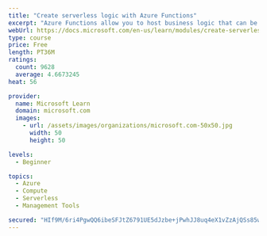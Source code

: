 ```yaml
---
title: "Create serverless logic with Azure Functions"
excerpt: "Azure Functions allow you to host business logic that can be executed without managing or provisioning server infrastructure"
webUrl: https://docs.microsoft.com/en-us/learn/modules/create-serverless-logic-with-azure-functions/
type: course
price: Free
length: PT36M
ratings:
  count: 9628
  average: 4.6673245
heat: 56

provider:
  name: Microsoft Learn
  domain: microsoft.com
  images:
    - url: /assets/images/organizations/microsoft.com-50x50.jpg
      width: 50
      height: 50

levels:
  - Beginner

topics:
  - Azure
  - Compute
  - Serverless
  - Management Tools

secured: "HIf9M/6ri4PgwQQ6ibeSFJtZ6791UE5dJzbe+jPwhJJ8uq4eX1vZzAjQSs85wAp1+wh6ouGaYqiL8+iN3d4ImVx+uYnLADWqyR7lV6DRm8ctMmD1e+UP5WuZvEcg1N4jSooxfhoLzJfArsdWjK0TQiLewo2wPE/kaWIm1EU1A8uREUXFVbpzhJ8jN094kC3qdXqcpH4LoOqK9EJj0OCtJ87zMQBFvsZQy3irF+mHjon054Ko6Nudd5BiQMcw/AwfQ6BYL5hXS9jYEPNDWeoil1fIjPiCc0V4L4C1cDX9dNDnepPEKbuxl1JU/UXsqhukBYmMR1o/eSCkX3pCmju3xQunFoHJD5lk1MBmMfkB8EESn/iqMEoSN/NLnmGC5IHqHYs31x0WTjnbmI4IdVoiAjMRODdqofiXSocpXjoyRx4=;wrZpdSrDdQ2qGsRQejH39A=="
---
```


